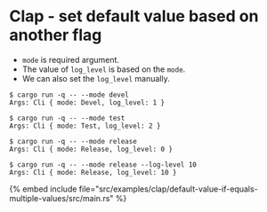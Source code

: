 # Clap - set default value based on another flag


* `mode` is required argument.
* The value of `log_level` is based on the `mode`.
* We can also set the `log_level` manually.

```
$ cargo run -q -- --mode devel
Args: Cli { mode: Devel, log_level: 1 }

$ cargo run -q -- --mode test
Args: Cli { mode: Test, log_level: 2 }

$ cargo run -q -- --mode release
Args: Cli { mode: Release, log_level: 0 }

$ cargo run -q -- --mode release --log-level 10
Args: Cli { mode: Release, log_level: 10 }
```

{% embed include file="src/examples/clap/default-value-if-equals-multiple-values/src/main.rs" %}



